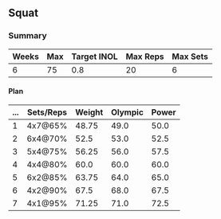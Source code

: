 ## Squat

### Summary

Weeks | Max | Target INOL | Max Reps | Max Sets
--- | --- | --- | --- | ---
6 | 75 | 0.8 | 20 | 6

#### Plan

 ... | Sets/Reps | Weight | Olympic | Power
--- | --- | --- | --- | ---
1 | 4x7@65% | 48.75 | 49.0 | 50.0
2 | 6x4@70% | 52.5 | 53.0 | 52.5
3 | 5x4@75% | 56.25 | 56.0 | 57.5
4 | 4x4@80% | 60.0 | 60.0 | 60.0
5 | 6x2@85% | 63.75 | 64.0 | 65.0
6 | 4x2@90% | 67.5 | 68.0 | 67.5
7 | 4x1@95% | 71.25 | 71.0 | 72.5

